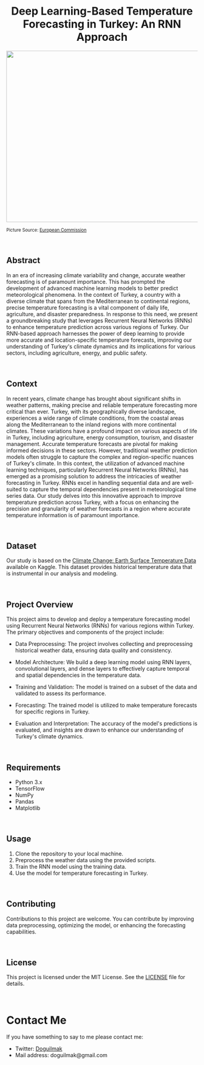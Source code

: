 
<h1 align="center">Deep Learning-Based Temperature Forecasting in Turkey: An RNN Approach</h1>

<p align="center">
    <img src="https://ec.europa.eu/eurostat/documents/4187653/16859910/piyaset_AdobeStock_295326025_RV.jpg" height=450 width=2000 alt="European Commission">
</p>

<small>Picture Source: <a href="https://commission.europa.eu/index_en">European Commission</a></small>

<br>

## Abstract

In an era of increasing climate variability and change, accurate weather forecasting is of paramount importance. This has prompted the development of advanced machine learning models to better predict meteorological phenomena. In the context of Turkey, a country with a diverse climate that spans from the Mediterranean to continental regions, precise temperature forecasting is a vital component of daily life, agriculture, and disaster preparedness. In response to this need, we present a groundbreaking study that leverages Recurrent Neural Networks (RNNs) to enhance temperature prediction across various regions of Turkey. Our RNN-based approach harnesses the power of deep learning to provide more accurate and location-specific temperature forecasts, improving our understanding of Turkey's climate dynamics and its implications for various sectors, including agriculture, energy, and public safety.

<br>

## Context

In recent years, climate change has brought about significant shifts in weather patterns, making precise and reliable temperature forecasting more critical than ever. Turkey, with its geographically diverse landscape, experiences a wide range of climate conditions, from the coastal areas along the Mediterranean to the inland regions with more continental climates. These variations have a profound impact on various aspects of life in Turkey, including agriculture, energy consumption, tourism, and disaster management. Accurate temperature forecasts are pivotal for making informed decisions in these sectors. However, traditional weather prediction models often struggle to capture the complex and region-specific nuances of Turkey's climate. In this context, the utilization of advanced machine learning techniques, particularly Recurrent Neural Networks (RNNs), has emerged as a promising solution to address the intricacies of weather forecasting in Turkey. RNNs excel in handling sequential data and are well-suited to capture the temporal dependencies present in meteorological time series data. Our study delves into this innovative approach to improve temperature prediction across Turkey, with a focus on enhancing the precision and granularity of weather forecasts in a region where accurate temperature information is of paramount importance.

<br>

## Dataset

Our study is based on the [Climate Change: Earth Surface Temperature Data](https://www.kaggle.com/datasets/berkeleyearth/climate-change-earth-surface-temperature-data) available on Kaggle. This dataset provides historical temperature data that is instrumental in our analysis and modeling.

<br>

## Project Overview

This project aims to develop and deploy a temperature forecasting model using Recurrent Neural Networks (RNNs) for various regions within Turkey. The primary objectives and components of the project include:

- Data Preprocessing: The project involves collecting and preprocessing historical weather data, ensuring data quality and consistency.

- Model Architecture: We build a deep learning model using RNN layers, convolutional layers, and dense layers to effectively capture temporal and spatial dependencies in the temperature data.

- Training and Validation: The model is trained on a subset of the data and validated to assess its performance.

- Forecasting: The trained model is utilized to make temperature forecasts for specific regions in Turkey.

- Evaluation and Interpretation: The accuracy of the model's predictions is evaluated, and insights are drawn to enhance our understanding of Turkey's climate dynamics.

<br>

## Requirements

- Python 3.x
- TensorFlow
- NumPy
- Pandas
- Matplotlib

<br>

## Usage

1. Clone the repository to your local machine.
2. Preprocess the weather data using the provided scripts.
3. Train the RNN model using the training data.
4. Use the model for temperature forecasting in Turkey.

<br>

## Contributing

Contributions to this project are welcome. You can contribute by improving data preprocessing, optimizing the model, or enhancing the forecasting capabilities.

<br>

## License

This project is licensed under the MIT License. See the [LICENSE](https://github.com/doguilmak/Temp-Forecast-RNN/blob/main/LICENSE) file for details.

<br>

<h1>Contact Me</h1>

<p>If you have something to say to me please contact me:</p>  

<ul>
	<li>Twitter: <a  href="https://twitter.com/Doguilmak">Doguilmak</a></li>
	<li>Mail address: doguilmak@gmail.com</li>
</ul>
